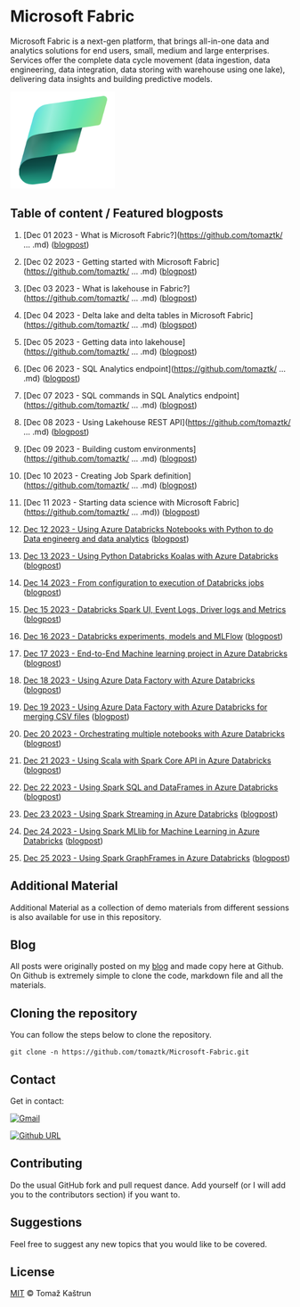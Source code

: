 # Microsoft Fabric

Microsoft Fabric is a next-gen platform, that brings all-in-one data and analytics solutions for end users, small, medium and large enterprises. Services offer the complete data cycle movement (data ingestion, data engineering, data integration, data storing with warehouse using one lake), delivering data insights and building predictive models. 

![Fabric Logo](./imgs/01_fabric_logo.png) 


## Table of content / Featured blogposts

1. [Dec 01 2023 - What is Microsoft Fabric?](https://github.com/tomaztk/ ... .md) ([blogpost](https://tomaztsql.wordpress.com/2023/12/01/advent-of-2023-day-1-what-is-microsoft-fabric/))
2. [Dec 02 2023 - Getting started with Microsoft Fabric](https://github.com/tomaztk/ ... .md) ([blogpost](https://tomaztsql.wordpress.com/2023/12/02/advent-of-2023-day-2-getting-started-with-microsoft-fabric/))
3. [Dec 03 2023 - What is lakehouse in Fabric?](https://github.com/tomaztk/ ... .md) ([blogpost](https://tomaztsql.wordpress.com/2023/12/03/advent-of-2023-day-3-what-is-lakehouse-in-fabric/))
4. [Dec 04 2023 - Delta lake and delta tables in Microsoft Fabric](https://github.com/tomaztk/ ... .md) ([blogspot](https://tomaztsql.wordpress.com/2023/12/04/advent-of-2023-day-4-delta-lake-and-delta-tables-in-microsoft-fabric/))
5. [Dec 05 2023 - Getting data into lakehouse](https://github.com/tomaztk/ ... .md) ([blogpost](https://tomaztsql.wordpress.com/2023/12/05/advent-of-2023-day-5-getting-data-into-lakehouse/))
6. [Dec 06 2023 -  SQL Analytics endpoint](https://github.com/tomaztk/ ... .md) ([blogpost](https://tomaztsql.wordpress.com/2023/12/06/advent-of-2023-day-6-sql-analytics-endpoint/))
7. [Dec 07 2023 - SQL commands in SQL Analytics endpoint](https://github.com/tomaztk/ ... .md) ([blogpost](https://tomaztsql.wordpress.com/2023/12/07/advent-of-2023-day-7-sql-commands-in-sql-analytics-endpoint/))
8. [Dec 08 2023 - Using Lakehouse REST API](https://github.com/tomaztk/ ... .md) ([blogpost](https://tomaztsql.wordpress.com/2023/12/08/advent-of-2023-day-8-using-lakehouse-rest-api/))
9. [Dec 09 2023 - Building custom environments](https://github.com/tomaztk/ ... .md) ([blogpost](https://tomaztsql.wordpress.com/2023/12/09/advent-of-2023-day-9-building-custom-environments-and-spark-job-definitions/))
10. [Dec 10 2023 - Creating Job Spark definition](https://github.com/tomaztk/ ... .md) ([blogpost](https://tomaztsql.wordpress.com/2023/12/10/advent-of-2023-day-10-creating-job-spark-definition/))
11. [Dec 11 2023 - Starting data science with Microsoft Fabric](https://github.com/tomaztk/ ... .md)) ([blogpost](https://tomaztsql.wordpress.com/2023/12/11/advent-of-2023-day-11-starting-data-science-with-microsoft-fabric/))


12. [Dec 12 2023 - Using Azure Databricks Notebooks with Python to do Data engineerg and data analytics](https://github.com/tomaztk/Azure-Databricks/blob/main/Dec%2012%202020%20-%20Using%20Azure%20Databricks%20Notebooks%20with%20Python%20Language%20for%20data%20analytics.md) ([blogpost](https://tomaztsql.wordpress.com/2020/12/12/advent-of-2020-day-12-using-azure-databricks-notebooks-with-python-language-for-data-analytics/))
13. [Dec 13 2023 - Using Python Databricks Koalas with Azure Databricks](https://github.com/tomaztk/Azure-Databricks/blob/main/Dec%2013%202020%20-%20Using%20Python%20Databricks%20Koalas%20with%20Azure%20Databricks.md) ([blogpost](https://tomaztsql.wordpress.com/2020/12/13/advent-of-2020-day-13-using-python-databricks-koalas-with-azure-databricks/))
14. [Dec 14 2023 - From configuration to execution of Databricks jobs](https://github.com/tomaztk/Azure-Databricks/blob/main/Dec%2014%202020%20-%20%20From%20configuration%20to%20execution%20of%20Databricks%20jobs.md) ([blogpost](https://tomaztsql.wordpress.com/2020/12/14/advent-of-2020-day-14-from-configuration-to-execution-of-databricks-jobs/))
15. [Dec 15 2023 - Databricks Spark UI, Event Logs, Driver logs and Metrics](https://github.com/tomaztk/Azure-Databricks/blob/main/Dec%2015%202020%20-%20Databricks%20Spark%20UI%2C%20Event%20Logs%2C%20Driver%20logs%20and%20Metrics.md) ([blogpost](https://tomaztsql.wordpress.com/2020/12/15/advent-of-2020-day-15-databricks-spark-ui-event-logs-driver-logs-and-metrics/))
16. [Dec 16 2023 - Databricks experiments, models and MLFlow](https://github.com/tomaztk/Azure-Databricks/blob/main/Dec%2016%202020%20-%20Databricks%20experiments%2C%20models%20and%20MLFlow.md) ([blogpost](https://tomaztsql.wordpress.com/2020/12/16/advent-of-2020-day-16-databricks-experiments-models-and-mlflow/))
17. [Dec 17 2023 - End-to-End Machine learning project in Azure Databricks](https://github.com/tomaztk/Azure-Databricks/blob/main/Dec%2017%202020%20-%20End-to-End%20Machine%20learning%20project%20in%20Azure%20Databricks.md) ([blogpost](https://tomaztsql.wordpress.com/2020/12/17/advent-of-2020-day-17-end-to-end-machine-learning-project-in-azure-databricks/))
18. [Dec 18 2023 - Using Azure Data Factory with Azure Databricks](https://github.com/tomaztk/Azure-Databricks/blob/main/Dec%2018%202020%20-%20Using%20Azure%20Data%20Factory%20with%20Azure%20Databricks.md) ([blogpost](https://tomaztsql.wordpress.com/2020/12/18/advent-of-2020-day-18-using-azure-data-factory-with-azure-databricks/))
19. [Dec 19 2023 - Using Azure Data Factory with Azure Databricks for merging CSV files](https://github.com/tomaztk/Azure-Databricks/blob/main/Dec%2019%202020%20-%20Using%20Azure%20Data%20Factory%20with%20Azure%20Databricks%20for%20merging%20CSV%20files.md) ([blogpost](https://tomaztsql.wordpress.com/2020/12/19/advent-of-2020-day-19-using-azure-data-factory-with-azure-databricks-for-merging-csv-files/))
20. [Dec 20 2023 - Orchestrating multiple notebooks with Azure Databricks](https://github.com/tomaztk/Azure-Databricks/blob/main/Dec%2020%202020%20-%20Orchestrating%20multiple%20notebooks%20with%20Azure%20Databricks.md) ([blogpost](https://tomaztsql.wordpress.com/2020/12/16/advent-of-2020-day-16-databricks-experiments-models-and-mlflow/
))
21. [Dec 21 2023 - Using Scala with Spark Core API in Azure Databricks](https://github.com/tomaztk/Azure-Databricks/blob/main/Dec%2021%202020%20-%20Using%20Scala%20with%20Spark%20Core%20API%20in%20Azure%20Databricks.md) ([blogpost](https://tomaztsql.wordpress.com/2020/12/21/advent-of-2020-day-21-using-scala-with-spark-core-api-in-azure-databricks/))
22. [Dec 22 2023 - Using Spark SQL and DataFrames in Azure Databricks](https://github.com/tomaztk/Azure-Databricks/blob/main/Dec%2022%202020%20-%20Using%20Spark%20SQL%20and%20DataFrames%20in%20Azure%20Databricks.md) ([blogpost](https://tomaztsql.wordpress.com/2020/12/22/advent-of-2020-day-22-using-spark-sql-and-dataframes-in-azure-databricks/))
23. [Dec 23 2023 - Using Spark Streaming in Azure Databricks](https://github.com/tomaztk/Azure-Databricks/blob/main/Dec%2023%202020%20-%20Using%20Spark%20Streaming%20in%20Azure%20Databricks.md) ([blogpost](https://tomaztsql.wordpress.com/2020/12/23/advent-of-2020-day-23-using-spark-streaming-in-azure-databricks/))
24. [Dec 24 2023 - Using Spark MLlib for Machine Learning in Azure Databricks](https://github.com/tomaztk/Azure-Databricks/blob/main/Dec%2024%202020%20-%20Using%20Spark%20MLlib%20for%20Machine%20Learning%20in%20Azure%20Databricks.md) ([blogpost](https://tomaztsql.wordpress.com/2020/12/24/advent-of-2020-day-24-using-spark-mllib-for-machine-learning-in-azure-databricks/))
25. [Dec 25 2023 - Using Spark GraphFrames in Azure Databricks](https://github.com/tomaztk/Azure-Databricks/blob/main/Dec%2025%202020%20-%20Using%20Spark%20GraphFrames%20in%20Azure%20Databricks.md) ([blogpost](https://tomaztsql.wordpress.com/2020/12/25/advent-of-2020-day-25-using-spark-graphframes-in-azure-databricks/))


## Additional Material

Additional Material as a collection of demo materials from different sessions is also available for use in this repository.

## Blog

All posts were originally posted on my [blog](https://tomaztsql.wordpress.com) and made copy here at Github. On Github is extremely simple to clone the code, markdown file and all the materials.



## Cloning the repository
You can follow the steps below to clone the repository.

```
git clone -n https://github.com/tomaztk/Microsoft-Fabric.git
```

## Contact
Get in contact:

 [![Gmail](https://img.shields.io/badge/Gmail-D14836?style=for-the-badge&logo=gmail&logoColor=white&)](mailto:tomaztsql@gmail.com?subject=[GithubRepo]%20Fabric)
 
 [![Github URL](https://img.shields.io/twitter/url/https/twitter.com/tomaz_tsql.svg?style=social&label=Follow%20%40tomaz_tsql)](https://github.com/tomaztk)

<!--
<a class="github-button" href="https://github.com/tomaztk" data-show-count="true" aria-label="Follow @tomaztk on GitHub">Follow @tomaztk</a>
<script async defer src="https://buttons.github.io/buttons.js"></script>  -->


## Contributing
Do the usual GitHub fork and pull request dance. Add yourself (or I will add you to the contributors section) if you want to. 


## Suggestions
Feel free to suggest any new topics that you would like to be covered.


## License
[MIT](https://choosealicense.com/licenses/mit/) © Tomaž Kaštrun